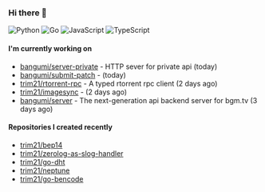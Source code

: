 ### Hi there 👋

![Python](https://img.shields.io/badge/python-3670A0?style=for-the-badge&logo=python&logoColor=ffdd54)
![Go](https://img.shields.io/badge/go-%2300ADD8.svg?style=for-the-badge&logo=go&logoColor=white)
![JavaScript](https://img.shields.io/badge/javascript-%23323330.svg?style=for-the-badge&logo=javascript&logoColor=%23F7DF1E)
![TypeScript](https://img.shields.io/badge/typescript-%23007ACC.svg?style=for-the-badge&logo=typescript&logoColor=white)

#### I'm currently working on

- [bangumi/server-private](https://github.com/bangumi/server-private) - HTTP sever for private api (today)
- [bangumi/submit-patch](https://github.com/bangumi/submit-patch) -  (today)
- [trim21/rtorrent-rpc](https://github.com/trim21/rtorrent-rpc) - A typed rtorrent rpc client (2 days ago)
- [trim21/imagesync](https://github.com/trim21/imagesync) -  (2 days ago)
- [bangumi/server](https://github.com/bangumi/server) - The next-generation api backend server for bgm.tv (3 days ago)

#### Repositories I created recently

- [trim21/bep14](https://github.com/trim21/bep14)
- [trim21/zerolog-as-slog-handler](https://github.com/trim21/zerolog-as-slog-handler)
- [trim21/go-dht](https://github.com/trim21/go-dht)
- [trim21/neptune](https://github.com/trim21/neptune)
- [trim21/go-bencode](https://github.com/trim21/go-bencode)
